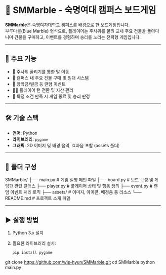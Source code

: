 # 🎲 SMMarble - 숙명여대 캠퍼스 보드게임

**SMMarble**은 숙명여자대학교 캠퍼스를 배경으로 한 보드게임입니다.  
부루마블(Blue Marble) 형식으로, 플레이어는 주사위를 굴려 교내 주요 건물을 돌아다니며 건물을 구매하고, 이벤트를 경험하며 승리를 노리는 전략형 게임입니다.

---

## 📌 주요 기능

- 🎲 주사위 굴리기를 통한 말 이동
- 🏢 캠퍼스 내 주요 건물 구매 및 임대 시스템
- 💸 장학금/벌금 등 랜덤 이벤트
- 👩‍🎓 플레이어 턴 전환 및 자산 관리
- 🏁 특정 조건 만족 시 게임 종료 및 승리 판정

---

## 🛠 기술 스택

- **언어**: Python
- **라이브러리**: `pygame`
- **그래픽**: 2D 이미지 및 배경 음악, 효과음 포함 (assets 폴더)

---

## 📁 폴더 구성

SMMarble/
├── main.py               # 게임 실행 메인 파일
├── board.py              # 보드 구성 및 게임판 관련 클래스
├── player.py             # 플레이어 상태 및 행동 정의
├── event.py              # 랜덤 이벤트 처리 로직
├── assets/               # 이미지, 아이콘, 배경음 등 리소스
└── README.md             # 프로젝트 소개 파일


---

## ▶️ 실행 방법

1. Python 3.x 설치  
2. 필요한 라이브러리 설치:

   ```bash
   pip install pygame
git clone https://github.com/wis-hyun/SMMarble.git
cd SMMarble
python main.py
